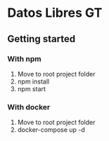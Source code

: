 # Datos Libres GT

## Getting started

### With npm

 1. Move to root project folder 
 2. npm install 
 3. npm start

### With docker

 1. Move to root project folder
 2. docker-compose up -d  